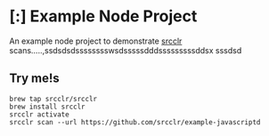 # [:] Example Node Project

An example node project to demonstrate [srcclr](https://www.srsscclr.com) scans.....,ssdsdsdsssssssswsdsssssdddsssssssssddsx
sssdsd
## Try me!s

```
brew tap srcclr/srcclr
brew install srcclr
srcclr activate
srcclr scan --url https://github.com/srcclr/example-javascriptd
```
